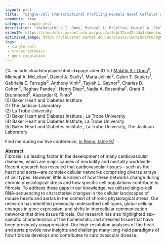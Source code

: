 ```yaml
---
layout: post
title:  "Single-cell Transcriptional Profiling Reveals Novel Cellular and Molecular Drivers of Cardiovascular Fibrosis"
comments: true
category: single_cell
description: "<b>Malathi S.I. Dona, Micheal A. McLellan, Daniel A. Skelly, Maria Jelinic, Galen T. Squiers, Gabriella E. Farrugia, Anthony Vinh, Taylah L. Gaynor, Charles D. Cohen, Raghav Pandey, Henry Diep, Nadia A. Rosenthal, Grant R. Drummond, Alexander R. Pinto</b><br/>Fibrosis is a leading factor in the development of..."
videoID: https://cloudstor.aarnet.edu.au/plus/s/3sAc2Die42s4da1/download
optimized_image: https://cloudstor.aarnet.edu.au/plus/s/i6oRIUkaYC030gU/download
tags:
 - single cell
 - transcriptomics
 - gene regulation
---
```

{% include cloudstorplayer.html id=page.videoID %}
<u>Malathi S.I. Dona</u><sup>0</sup>, Micheal A. McLellan<sup>1</sup>, Daniel A. Skelly<sup>1</sup>, Maria Jelinic<sup>2</sup>, Galen T. Squiers<sup>1</sup>, Gabriella E. Farrugia<sup>0</sup>, Anthony Vinh<sup>2</sup>, Taylah L. Gaynor<sup>3</sup>, Charles D. Cohen<sup>4</sup>, Raghav Pandey<sup>1</sup>, Henry Diep<sup>2</sup>, Nadia A. Rosenthal<sup>1</sup>, Grant R. Drummond<sup>2</sup>, Alexander R. Pinto<sup>5</sup><br/>
\(0\) Baker Heart and Diabetes Institute<br/>
\(1\) The Jackson Laboratory<br/>
\(2\) La Trobe University<br/>
\(3\) Baker Heart and Diabetes Institute , La Trobe University<br/>
\(4\) Baker Heart and Diabetes Institute, La Trobe University<br/>
\(5\) Baker Heart and Diabetes Institute , La Trobe University, The Jackson Laboratory

Find me during our live conference, [in Remo, table 97](https://remo.co)

<b>Abstract</b><br/>
Fibrosis is a leading factor in the development of many cardiovascular diseases, which are major causes of morbidity and mortality worldwide. Recent research has revealed that cardiovascular tissues—such as the heart and aorta—are complex cellular networks comprising diverse arrays of cell types. However, little is known of how these networks change during chronic physiological stress and how specific cell populations contribute to fibrosis. To address these gaps in our knowledge, we utilised single-cell RNA-sequencing to characterise changes in the cellular landscapes of mouse hearts and aortas in the context of chronic physiological stress. Our research has identified previously undescribed cell types, global cellular changes in gene expression, and shifts in intercellular communication networks that drive tissue fibrosis. Our research has also highlighted sex-specific characteristics of the homeostatic and stressed tissue that have been previously unappreciated. Our high-resolution analyses of the heart and aorta provide new insights and challenge many long-held paradigms of how fibrosis develops and contributes to cardiovascular disease.
